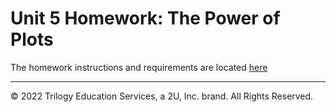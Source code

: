 # Unit 5 Homework: The Power of Plots

The homework instructions and requirements are located [here](../../08-Canvas/05-Matplotlib/02-Application/02-Application.md)

---

© 2022 Trilogy Education Services, a 2U, Inc. brand. All Rights Reserved.